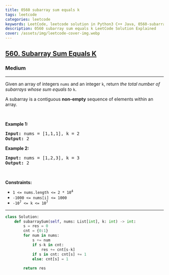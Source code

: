 ```yaml
---
title: 0560 subarray sum equals k
tags: leetcode
categories: leetcode
keywords: LeetCode, leetcode solution in Python3 C++ Java, 0560-subarray-sum-equals-k solution
description: 0560 subarray sum equals k LeetCode Solution Explained
cover: /assets/img/leetcode-cover-img.webp
---
```





<h2><a href="https://leetcode.com/problems/subarray-sum-equals-k/">560. Subarray Sum Equals K</a></h2><h3>Medium</h3><hr><div><p>Given an array of integers <code>nums</code> and an integer <code>k</code>, return <em>the total number of subarrays whose sum equals to</em> <code>k</code>.</p>

<p>A subarray is a contiguous <strong>non-empty</strong> sequence of elements within an array.</p>

<p>&nbsp;</p>
<p><strong class="example">Example 1:</strong></p>
<pre><strong>Input:</strong> nums = [1,1,1], k = 2
<strong>Output:</strong> 2
</pre><p><strong class="example">Example 2:</strong></p>
<pre><strong>Input:</strong> nums = [1,2,3], k = 3
<strong>Output:</strong> 2
</pre>
<p>&nbsp;</p>
<p><strong>Constraints:</strong></p>

<ul>
	<li><code>1 &lt;= nums.length &lt;= 2 * 10<sup>4</sup></code></li>
	<li><code>-1000 &lt;= nums[i] &lt;= 1000</code></li>
	<li><code>-10<sup>7</sup> &lt;= k &lt;= 10<sup>7</sup></code></li>
</ul>
</div>

---




```python
class Solution:
    def subarraySum(self, nums: List[int], k: int) -> int:
        s = res = 0
        cnt = {0:1}
        for num in nums:
            s += num
            if s-k in cnt:
                res += cnt[s-k]
            if s in cnt: cnt[s] += 1
            else: cnt[s] = 1
        
        return res
```
